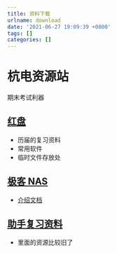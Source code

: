 ```yaml
---
title: 资料下载
urlname: download
date: '2021-06-27 19:09:39 +0800'
tags: []
categories: []
---
```


# 杭电资源站

期末考试利器

## [红盘](https://dl.redhome.hdu.edu.cn/)

- 历届的复习资料
- 常用软件
- 临时文件存放处

## [极客 NAS](https://nasfile.redhome.hdu.edu.cn/)

- [介绍文档](https://help-hdugeek-nas.pages.dev/#/)

## [助手复习资料](http://dl.hduhelp.com/)

- 里面的资源比较旧了

[
](https://www.hduin.club/hduGuide/view/plans.html)
